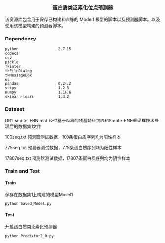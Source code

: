 <h3 align="center">
<p> 蛋白质类泛素化位点预测器</p> </h3>

该资源库包含用于保存已构建和训练的 Model1 模型的脚本以及预测器脚本。以及使用该模型构建的预测器脚本。

### Dependency

```
python                  2.7.15
codecs                  
csv                 
pickle                
Tkinter          
tkFileDialog               
tkMessageBox            
os             
pandas                  0.24.2
scipy                   1.2.3
numpy                   1.16.6
sklearn-learn           1.3.2            
```

### Dataset

DR1_smote_ENN.mat		经过基于距离的残基特征提取和Smote-ENN重采样技术处理后的数据集1文件

100seq.txt			            预测器测试数据，100条蛋白质序列均为阳性样本

775seq.txt				    预测器测试数据，775条蛋白质序列均为阳性样本

17807seq.txt                                预测器测试数据，17807条蛋白质序列均为阴性样本


### Train and Test
#### Train
保存在数据集1上构建的模型Model1
```python
python Saved_Model.py
```


#### Test
开启蛋白质类泛素化预测器
```shell
python Predictor2_0.py
```


